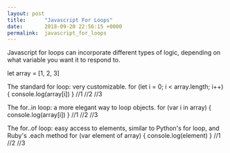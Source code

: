 ```yaml
---
layout: post
title:      "Javascript For Loops"
date:       2018-09-20 22:56:15 +0000
permalink:  javascript_for_loops
---
```



Javascript for loops can incorporate different types of logic, depending on what variable you want it to respond to. 

let array = [1, 2, 3]

The standard for loop: very customizable.
for (let i = 0; i < array.length; i++) {
   console.log(array[i]) 
}
//1
//2
//3

The for..in loop: a more elegant way to loop objects.
for (var i in array) {
  console.log(array[i])
}
//1
//2
//3

The for..of loop: easy access to elements, similar to Python's for loop, and Ruby's .each method 
for (var element of array) {
  console.log(element)
}
//1
//2
//3
